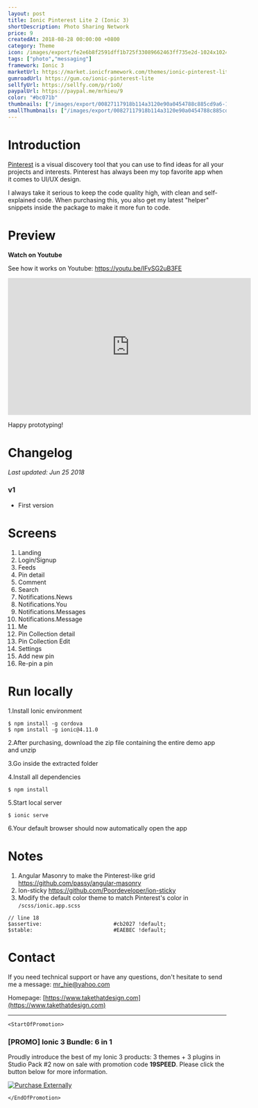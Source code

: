 ```yaml
---
layout: post
title: Ionic Pinterest Lite 2 (Ionic 3)
shortDescription: Photo Sharing Network 
price: 9
createdAt: 2018-08-28 00:00:00 +0800
category: Theme
icon: /images/export/fe2e6b8f2591dff1b725f33089662463ff735e2d-1024x1024.jpg
tags: ["photo","messaging"]
framework: Ionic 3
marketUrl: https://market.ionicframework.com/themes/ionic-pinterest-lite
gumroadUrl: https://gum.co/ionic-pinterest-lite
sellfyUrl: https://sellfy.com/p/r1oO/
paypalUrl: https://paypal.me/mrhieu/9
color: "#bc071b"
thumbnails: ["/images/export/00827117918b114a3120e90a0454788c885cd9a6-1242x2208.jpg","/images/export/a5d1b075ea67e8bb4eeef819f1da2c5023a68cbf-1242x2208.jpg","/images/export/f53b51b0ef54a66bffa11ea4f9bced50ff3d51a9-1242x2208.jpg","/images/export/a112b9655ead8b93adc1a4c78d554c13c2579bf7-1242x2208.jpg"]
smallThumbnails: ["/images/export/00827117918b114a3120e90a0454788c885cd9a6-1242x2208.jpg","/images/export/a5d1b075ea67e8bb4eeef819f1da2c5023a68cbf-1242x2208.jpg","/images/export/f53b51b0ef54a66bffa11ea4f9bced50ff3d51a9-1242x2208.jpg"]
---
```


# Introduction

[Pinterest](http://www.pinterest.com/) is a visual discovery tool that you can use to find ideas for all your projects and interests. Pinterest has always been my top favorite app when it comes to UI/UX design.

I always take it serious to keep the code quality high, with clean and self-explained code. When purchasing this, you also get my latest "helper" snippets inside the package to make it more fun to code.

# Preview




**Watch on Youtube**

See how it works on Youtube: https://youtu.be/IFvSG2uB3FE

<iframe width="560" height="315" src="https://www.youtube.com/embed/IFvSG2uB3FE" frameborder="0" allow="accelerometer; autoplay; encrypted-media; gyroscope; picture-in-picture" allowfullscreen></iframe>


Happy prototyping!


# Changelog

*Last updated: Jun 25 2018*

### v1

* First version


# Screens

1. Landing
2. Login/Signup
3. Feeds
4. Pin detail
5. Comment
6. Search
7. Notifications.News
8. Notifications.You
9. Notifications.Messages
10. Notifications.Message
11. Me
12. Pin Collection detail
13. Pin Collection Edit
14. Settings
15. Add new pin
16. Re-pin a pin

# Run locally
1.Install Ionic environment

```
$ npm install -g cordova
$ npm install -g ionic@4.11.0
```

2.After purchasing, download the zip file containing the entire demo app and unzip

3.Go inside the extracted folder

4.Install all dependencies

```
$ npm install
```

5.Start local server
```
$ ionic serve
```

6.Your default browser should now automatically open the app


# Notes

1. Angular Masonry to make the Pinterest-like grid https://github.com/passy/angular-masonry
2. Ion-sticky https://github.com/Poordeveloper/ion-sticky
3. Modify the default color theme to match Pinterest's color in `/scss/ionic.app.scss`

```
// line 18
$assertive:                       #cb2027 !default;
$stable:                          #EAEBEC !default;
```


# Contact
If you need technical support or have any questions, don't hesitate to send me a message: [mr_hie@yahoo.com](mailto:mr_hie@yahoo.com)

Homepage: [https://www.takethatdesign.com](https://www.takethatdesign.com)


------------------

`<StartOfPromotion>`
### [PROMO] Ionic 3 Bundle: 6 in 1
Proudly introduce the best of my Ionic 3 products: 3 themes + 3 plugins in Studio Pack #2  now on sale with promotion code **19SPEED**. Please click the button below for more information.

[![Purchase Externally](http://bit.ly/2E4p4z3)](https://gum.co/ionic3-ui-bundle)

`</EndOfPromotion>`